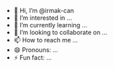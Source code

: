 - 👋 Hi, I’m @irmak-can
- 👀 I’m interested in ...
- 🌱 I’m currently learning ...
- 💞️ I’m looking to collaborate on ...
- 📫 How to reach me ...
- 😄 Pronouns: ...
- ⚡ Fun fact: ...

<!---
irmak-can/irmak-can is a ✨ special ✨ repository because its `README.md` (this file) appears on your GitHub profile.
You can click the Preview link to take a look at your changes.
--->
